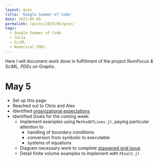 ```yaml
---
layout: gsoc
title: 'Google Summer of Code'
date: 2023-05-05
permalink: /posts/2023/05/gsoc/
tags:
  - Google Summer of Code
  - Julia
  - SciML
  - Numerical PDEs
---
```


Here I will document work done in fulfillment of the project _NumFocus & SciML, PDEs on Graphs_.

# May 5
  * Set up this page
  * Reached out to Chris and Alex
  * Identified [organizational expectations](https://github.com/numfocus/gsoc/blob/master/CONTRIBUTING-students.md)
  * Identified Goals for the coming week:
    * Implement examples using `MethodOfLines.jl`, paying particular attention to
      * handling of boundary conditions
      * conversion from symbolic to executable
      * systems of equations
    * Diagram necessary work to complete [staggered grid issue](https://github.com/SciML/MethodOfLines.jl/issues/255)
    * Detail finite volume examples to implement with `FEniCS.jl`